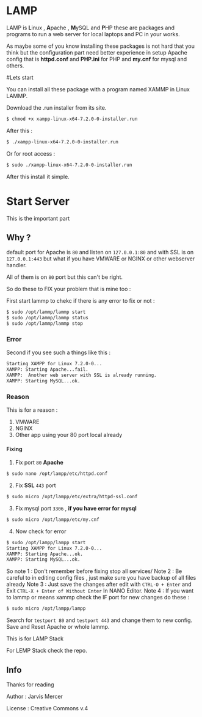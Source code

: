 # LAMP

LAMP is **L**inux , **A**pache , **M**ySQL and **P**HP these are packages and programs to run a web server for local laptops and PC in your works.

As maybe some of you know installing these packages is not hard that you think but the configuration part need better experience in setup Apache config that is **httpd.conf** and **PHP.ini** for PHP and **my.cnf** for mysql and others.

#Lets start

You can install all these package with a program named XAMMP in Linux LAMMP.

Download the .run installer from its site.

```sh
$ chmod +x xampp-linux-x64-7.2.0-0-installer.run
```

After this :

```sh
$ ./xampp-linux-x64-7.2.0-0-installer.run
```

Or for root access :

```sh
$ sudo ./xampp-linux-x64-7.2.0-0-installer.run
```

After this install it simple.

# Start Server

This is the important part

## Why ?

default port for Apache is `80` and listen on `127.0.0.1:80` and with SSL is on `127.0.0.1:443` but what if you have VMWARE or NGINX or other webserver handler.

All of them is on `80` port but this can't be right.

So do these to FIX your problem that is mine too :

First start lammp to chekc if there is any error to fix or not :

```sh
$ sudo /opt/lammp/lammp start
$ sudo /opt/lammp/lammp status
$ sudo /opt/lammp/lammp stop
```

### Error

Second if you see such a things like this :

```sh
Starting XAMPP for Linux 7.2.0-0...
XAMPP: Starting Apache...fail.
XAMPP:  Another web server with SSL is already running.
XAMPP: Starting MySQL...ok.
```

### Reason

This is for a reason :
1. VMWARE
2. NGINX
3. Other app using your 80 port local already

#### Fixing

1. Fix port `80` **Apache**

```sh
$ sudo nano /opt/lampp/etc/httpd.conf
```

2. Fix **SSL** `443` port

```sh
$ sudo micro /opt/lampp/etc/extra/httpd-ssl.conf 
```

3. Fix mysql port `3306` , **if you have error for mysql**

```sh
$ sudo micro /opt/lampp/etc/my.cnf
```

4. Now check for error

```sh
$ sudo /opt/lampp/lampp start
Starting XAMPP for Linux 7.2.0-0...
XAMPP: Starting Apache...ok.
XAMPP: Starting MySQL...ok.
```

So note 1 : Don't remember before fixing stop all services/
Note 2 : Be careful to in editing config files , just make sure you have backup of all files already
Note 3 : Just save the changes after edit with `CTRL-O + Enter` and Exit `CTRL-X + Enter of Without Enter` In NANO Editor.
Note 4 : If you want to lammp or means xammp check the IF port for new changes do these :

```sh
$ sudo micro /opt/lampp/lampp
```

Search for `testport 80` and `testport 443` and change them to new config.
Save and Reset Apache or whole lammp.

This is for LAMP Stack

For LEMP Stack check the repo.

## Info

Thanks for reading 

Author : Jarvis Mercer

License : Creative Commons v.4